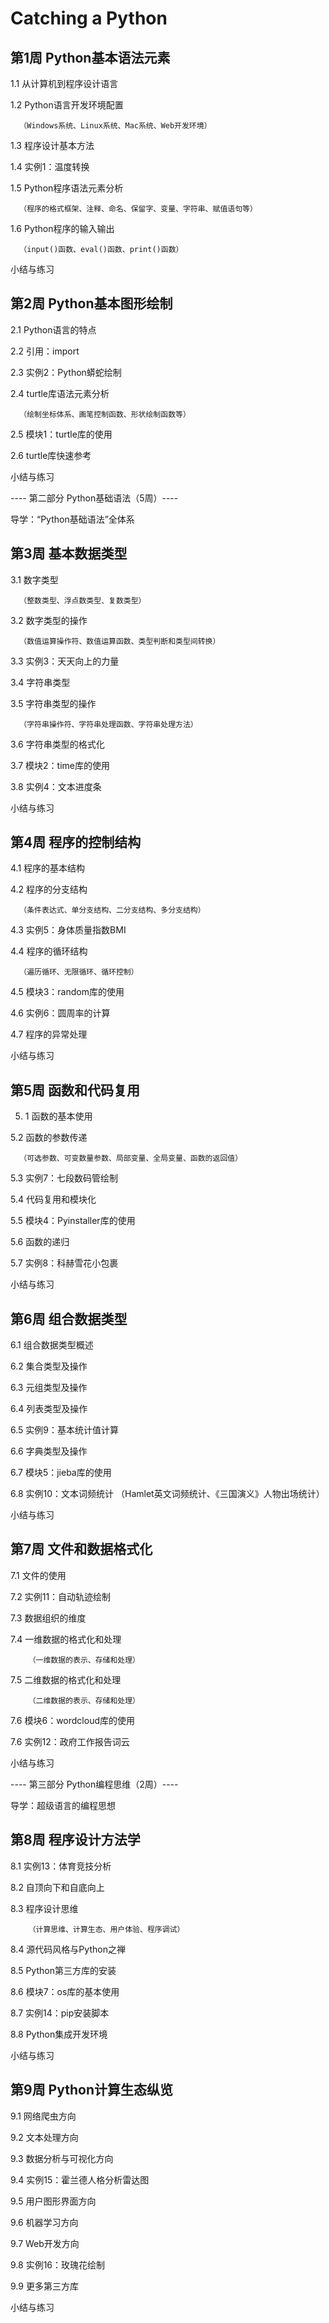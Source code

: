 # Catching a Python

## 第1周 Python基本语法元素

1.1 从计算机到程序设计语言

1.2 Python语言开发环境配置

      （Windows系统、Linux系统、Mac系统、Web开发环境）

1.3 程序设计基本方法

1.4 实例1：温度转换

1.5 Python程序语法元素分析

      （程序的格式框架、注释、命名、保留字、变量、字符串、赋值语句等）

1.6 Python程序的输入输出

      （input()函数、eval()函数、print()函数）

小结与练习

## 第2周 Python基本图形绘制

2.1 Python语言的特点

2.2 引用：import

2.3 实例2：Python蟒蛇绘制

2.4 turtle库语法元素分析

      （绘制坐标体系、画笔控制函数、形状绘制函数等）

2.5 模块1：turtle库的使用

2.6 turtle库快速参考

小结与练习

---- 第二部分 Python基础语法（5周）----

导学：“Python基础语法”全体系

## 第3周 基本数据类型

3.1 数字类型

      （整数类型、浮点数类型、复数类型）

3.2 数字类型的操作

      （数值运算操作符、数值运算函数、类型判断和类型间转换）

3.3 实例3：天天向上的力量

3.4 字符串类型

3.5 字符串类型的操作

      （字符串操作符、字符串处理函数、字符串处理方法）

3.6 字符串类型的格式化

3.7 模块2：time库的使用

3.8 实例4：文本进度条

小结与练习

## 第4周 程序的控制结构

4.1 程序的基本结构

4.2 程序的分支结构

      （条件表达式、单分支结构、二分支结构、多分支结构）

4.3 实例5：身体质量指数BMI

4.4 程序的循环结构

      （遍历循环、无限循环、循环控制）

4.5 模块3：random库的使用

4.6 实例6：圆周率的计算

4.7 程序的异常处理

小结与练习

## 第5周 函数和代码复用

5. 1 函数的基本使用

5.2  函数的参数传递

      （可选参数、可变数量参数、局部变量、全局变量、函数的返回值）

5.3 实例7：七段数码管绘制

5.4 代码复用和模块化

5.5 模块4：Pyinstaller库的使用

5.6 函数的递归

5.7 实例8：科赫雪花小包裹

小结与练习

## 第6周 组合数据类型

6.1 组合数据类型概述

6.2 集合类型及操作

6.3 元组类型及操作

6.4 列表类型及操作

6.5 实例9：基本统计值计算

6.6 字典类型及操作

6.7 模块5：jieba库的使用

6.8 实例10：文本词频统计
         （Hamlet英文词频统计、《三国演义》人物出场统计）

小结与练习

## 第7周 文件和数据格式化

7.1 文件的使用

7.2 实例11：自动轨迹绘制

7.3 数据组织的维度

7.4 一维数据的格式化和处理

        （一维数据的表示、存储和处理）

7.5 二维数据的格式化和处理

        （二维数据的表示、存储和处理）

7.6 模块6：wordcloud库的使用

7.6 实例12：政府工作报告词云

小结与练习

---- 第三部分 Python编程思维（2周）----

导学：超级语言的编程思想

## 第8周 程序设计方法学

8.1 实例13：体育竞技分析

8.2 自顶向下和自底向上

8.3 程序设计思维

        （计算思维、计算生态、用户体验、程序调试）

8.4 源代码风格与Python之禅

8.5 Python第三方库的安装

8.6 模块7：os库的基本使用

8.7 实例14：pip安装脚本

8.8 Python集成开发环境

小结与练习

## 第9周 Python计算生态纵览

9.1 网络爬虫方向

9.2 文本处理方向

9.3 数据分析与可视化方向

9.4 实例15：霍兰德人格分析雷达图

9.5 用户图形界面方向

9.6 机器学习方向

9.7 Web开发方向

9.8 实例16：玫瑰花绘制

9.9 更多第三方库

小结与练习


